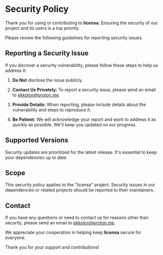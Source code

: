 # Security Policy

Thank you for using or contributing to **licensa**. Ensuring the security of our project and its users is a top priority.

Please review the following guidelines for reporting security issues.

## Reporting a Security Issue

If you discover a security vulnerability, please follow these steps to help us address it:

1. **Do Not** disclose the issue publicly.

2. **Contact Us Privately:** To report a security issue, please send an email to [ekkolon@proton.me](mailto:ekkolon@proton.me).

3. **Provide Details:** When reporting, please include details about the vulnerability and steps to reproduce it.

4. **Be Patient:** We will acknowledge your report and work to address it as quickly as possible. We'll keep you updated on our progress.

## Supported Versions

Security updates are prioritized for the latest release. It's essential to keep your dependencies up to date.

## Scope

This security policy applies to the "licensa" project. Security issues in our dependencies or related projects should be reported to their maintainers.

## Contact

If you have any questions or need to contact us for reasons other than security, please send an email to [ekkolon@proton.me](mailto:ekkolon@proton.me).

We appreciate your cooperation in helping keep **licensa** secure for everyone. 

Thank you for your support and contributions!